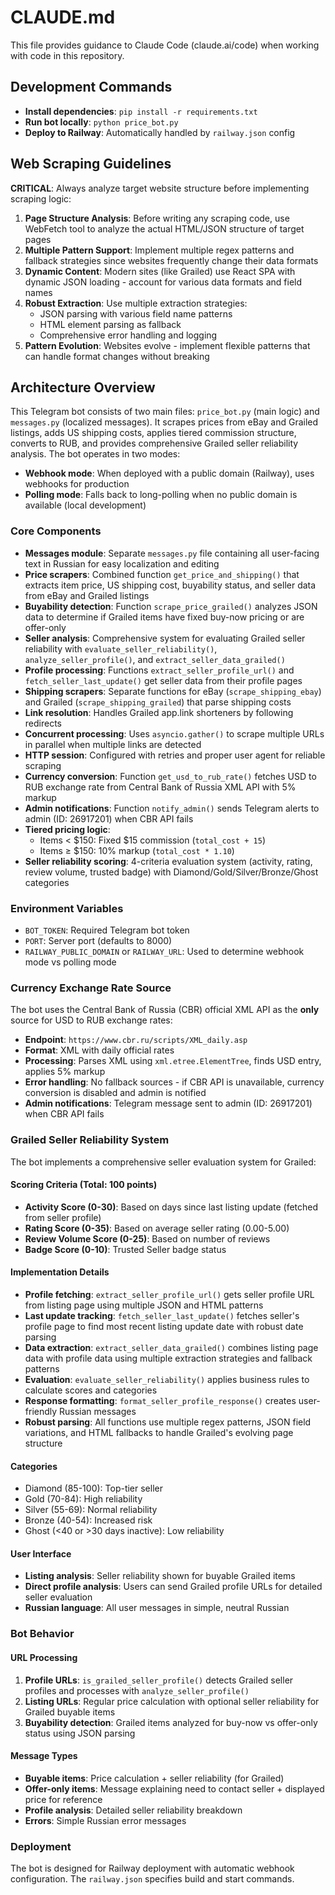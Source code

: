 # CLAUDE.md

This file provides guidance to Claude Code (claude.ai/code) when working with code in this repository.

## Development Commands

- **Install dependencies**: `pip install -r requirements.txt`
- **Run bot locally**: `python price_bot.py`
- **Deploy to Railway**: Automatically handled by `railway.json` config

## Web Scraping Guidelines

**CRITICAL**: Always analyze target website structure before implementing scraping logic:

1. **Page Structure Analysis**: Before writing any scraping code, use WebFetch tool to analyze the actual HTML/JSON structure of target pages
2. **Multiple Pattern Support**: Implement multiple regex patterns and fallback strategies since websites frequently change their data formats
3. **Dynamic Content**: Modern sites (like Grailed) use React SPA with dynamic JSON loading - account for various data formats and field names
4. **Robust Extraction**: Use multiple extraction strategies:
   - JSON parsing with various field name patterns
   - HTML element parsing as fallback
   - Comprehensive error handling and logging
5. **Pattern Evolution**: Websites evolve - implement flexible patterns that can handle format changes without breaking

## Architecture Overview

This Telegram bot consists of two main files: `price_bot.py` (main logic) and `messages.py` (localized messages). It scrapes prices from eBay and Grailed listings, adds US shipping costs, applies tiered commission structure, converts to RUB, and provides comprehensive Grailed seller reliability analysis. The bot operates in two modes:
- **Webhook mode**: When deployed with a public domain (Railway), uses webhooks for production
- **Polling mode**: Falls back to long-polling when no public domain is available (local development)

### Core Components

- **Messages module**: Separate `messages.py` file containing all user-facing text in Russian for easy localization and editing
- **Price scrapers**: Combined function `get_price_and_shipping()` that extracts item price, US shipping cost, buyability status, and seller data from eBay and Grailed listings
- **Buyability detection**: Function `scrape_price_grailed()` analyzes JSON data to determine if Grailed items have fixed buy-now pricing or are offer-only
- **Seller analysis**: Comprehensive system for evaluating Grailed seller reliability with `evaluate_seller_reliability()`, `analyze_seller_profile()`, and `extract_seller_data_grailed()`
- **Profile processing**: Functions `extract_seller_profile_url()` and `fetch_seller_last_update()` get seller data from their profile pages
- **Shipping scrapers**: Separate functions for eBay (`scrape_shipping_ebay`) and Grailed (`scrape_shipping_grailed`) that parse shipping costs
- **Link resolution**: Handles Grailed app.link shorteners by following redirects
- **Concurrent processing**: Uses `asyncio.gather()` to scrape multiple URLs in parallel when multiple links are detected
- **HTTP session**: Configured with retries and proper user agent for reliable scraping
- **Currency conversion**: Function `get_usd_to_rub_rate()` fetches USD to RUB exchange rate from Central Bank of Russia XML API with 5% markup
- **Admin notifications**: Function `notify_admin()` sends Telegram alerts to admin (ID: 26917201) when CBR API fails
- **Tiered pricing logic**: 
  - Items < $150: Fixed $15 commission (`total_cost + 15`)
  - Items ≥ $150: 10% markup (`total_cost * 1.10`)
- **Seller reliability scoring**: 4-criteria evaluation system (activity, rating, review volume, trusted badge) with Diamond/Gold/Silver/Bronze/Ghost categories

### Environment Variables

- `BOT_TOKEN`: Required Telegram bot token
- `PORT`: Server port (defaults to 8000)
- `RAILWAY_PUBLIC_DOMAIN` or `RAILWAY_URL`: Used to determine webhook mode vs polling mode

### Currency Exchange Rate Source

The bot uses the Central Bank of Russia (CBR) official XML API as the **only** source for USD to RUB exchange rates:

- **Endpoint**: `https://www.cbr.ru/scripts/XML_daily.asp`
- **Format**: XML with daily official rates
- **Processing**: Parses XML using `xml.etree.ElementTree`, finds USD entry, applies 5% markup
- **Error handling**: No fallback sources - if CBR API is unavailable, currency conversion is disabled and admin is notified
- **Admin notifications**: Telegram message sent to admin (ID: 26917201) when CBR API fails

### Grailed Seller Reliability System

The bot implements a comprehensive seller evaluation system for Grailed:

#### Scoring Criteria (Total: 100 points)
- **Activity Score (0-30)**: Based on days since last listing update (fetched from seller profile)
- **Rating Score (0-35)**: Based on average seller rating (0.00-5.00)
- **Review Volume Score (0-25)**: Based on number of reviews
- **Badge Score (0-10)**: Trusted Seller badge status

#### Implementation Details
- **Profile fetching**: `extract_seller_profile_url()` gets seller profile URL from listing page using multiple JSON and HTML patterns
- **Last update tracking**: `fetch_seller_last_update()` fetches seller's profile page to find most recent listing update date with robust date parsing
- **Data extraction**: `extract_seller_data_grailed()` combines listing page data with profile data using multiple extraction strategies and fallback patterns
- **Evaluation**: `evaluate_seller_reliability()` applies business rules to calculate scores and categories
- **Response formatting**: `format_seller_profile_response()` creates user-friendly Russian messages
- **Robust parsing**: All functions use multiple regex patterns, JSON field variations, and HTML fallbacks to handle Grailed's evolving page structure

#### Categories
- Diamond (85-100): Top-tier seller
- Gold (70-84): High reliability
- Silver (55-69): Normal reliability  
- Bronze (40-54): Increased risk
- Ghost (<40 or >30 days inactive): Low reliability

#### User Interface
- **Listing analysis**: Seller reliability shown for buyable Grailed items
- **Direct profile analysis**: Users can send Grailed profile URLs for detailed seller evaluation
- **Russian language**: All user messages in simple, neutral Russian

### Bot Behavior

#### URL Processing
1. **Profile URLs**: `is_grailed_seller_profile()` detects Grailed seller profiles and processes with `analyze_seller_profile()`
2. **Listing URLs**: Regular price calculation with optional seller reliability for Grailed buyable items
3. **Buyability detection**: Grailed items analyzed for buy-now vs offer-only status using JSON parsing

#### Message Types
- **Buyable items**: Price calculation + seller reliability (for Grailed)
- **Offer-only items**: Message explaining need to contact seller + displayed price for reference
- **Profile analysis**: Detailed seller reliability breakdown
- **Errors**: Simple Russian error messages

### Deployment

The bot is designed for Railway deployment with automatic webhook configuration. The `railway.json` specifies build and start commands.